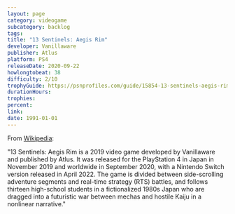 ```yaml
---
layout: page
category: videogame
subcategory: backlog
tags:
title: "13 Sentinels: Aegis Rim"
developer: Vanillaware
publisher: Atlus
platform: PS4
releaseDate: 2020-09-22
howlongtobeat: 38
difficulty: 2/10
trophyGuide: https://psnprofiles.com/guide/15854-13-sentinels-aegis-rim-trophy-guide
durationHours:
trophies:
percent:
link:
date: 1991-01-01
---
```


From [Wikipedia](https://en.wikipedia.org/wiki/13_Sentinels:_Aegis_Rim):

"13 Sentinels: Aegis Rim is a 2019 video game developed by Vanillaware and published by Atlus. It was released for the PlayStation 4 in Japan in November 2019 and worldwide in September 2020, with a Nintendo Switch version released in April 2022. The game is divided between side-scrolling adventure segments and real-time strategy (RTS) battles, and follows thirteen high-school students in a fictionalized 1980s Japan who are dragged into a futuristic war between mechas and hostile Kaiju in a nonlinear narrative."
